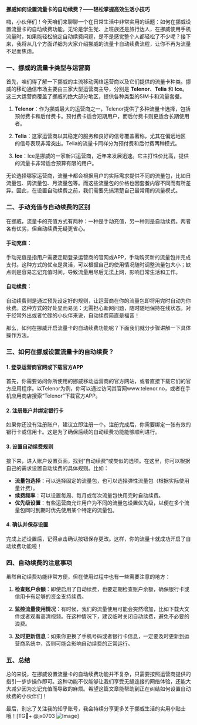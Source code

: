**挪威如何设置流量卡的自动续费？——轻松掌握高效生活小技巧**

嗨，小伙伴们！今天咱们来聊聊一个在日常生活中非常实用的话题：如何在挪威设置流量卡的自动续费功能。无论是学生党、上班族还是旅行达人，在挪威使用手机流量时，如果能轻松搞定自动续费问题，是不是感觉整个人都轻松了不少呢？接下来，我将从几个方面详细为大家介绍挪威的流量卡自动续费流程，让你不再为流量不足而焦虑。

### 一、挪威的流量卡类型与运营商

首先，咱们得了解一下挪威的主流移动网络运营商以及它们提供的流量卡种类。挪威的移动通信市场主要由三家大型运营商主导，分别是 **Telenor**、**Telia** 和 **Ice**。这三大运营商覆盖了挪威的绝大部分地区，提供各种类型的SIM卡和流量套餐。

1. **Telenor**：作为挪威最大的运营商之一，Telenor提供了多种流量卡选择，包括预付费卡和后付费卡。预付费卡适合短期用户，而后付费卡则更适合长期使用者。
   
2. **Telia**：这家运营商以其稳定的服务和良好的信号覆盖著称，尤其在偏远地区的信号表现非常突出。Telia的流量卡同样分为预付费和后付费两种模式。

3. **Ice**：Ice是挪威的一家新兴运营商，近年来发展迅速。它主打性价比高，提供的流量卡非常适合预算有限的用户。

无论选择哪家运营商，流量卡都会根据用户的实际需求提供不同的流量包，比如日流量包、周流量包、月流量包等。而这些流量包的价格也因套餐内容不同而有所差异。因此，在设置自动续费之前，我们需要先搞清楚自己最常用的流量模式。

### 二、手动充值与自动续费的区别

在挪威，流量卡的充值方式有两种：一种是手动充值，另一种则是自动续费。两者各有优劣，但自动续费无疑更省心。

#### 手动充值：
手动充值是指用户需要定期登录运营商的官网或APP，手动购买新的流量包并完成支付。这种方式的优点是灵活，可以根据自己的使用情况随时调整流量包大小；缺点则是容易忘记充值时间，导致流量用尽后无法上网，影响日常生活和工作。

#### 自动续费：
自动续费则是通过预先设定好的规则，让运营商在你的流量包即将用完时自动为你续费。这种方式的好处显而易见：无需担心断网问题，随时随地保持在线状态。对于经常外出或者忙碌的小伙伴来说，自动续费简直是福音！

那么，如何在挪威开启流量卡的自动续费功能呢？下面我们就分步骤讲解一下具体操作方法。

### 三、如何在挪威设置流量卡的自动续费？

#### 1. 登录运营商官网或下载官方APP

首先，你需要访问你所使用的挪威移动运营商的官方网站，或者直接下载它们的官方应用程序。以Telenor为例，你可以通过访问其官网www.telenor.no，或者在手机应用商店搜索“Telenor”下载官方APP。

#### 2. 注册账户并绑定银行卡

如果你还没有注册账户，建议立即注册一个。注册完成后，你需要绑定一张有效的银行卡或信用卡。这是为了确保后续的自动续费功能能够顺利进行。

#### 3. 设置自动续费规则

接下来，进入账户设置页面，找到“自动续费”或类似的选项。在这里，你可以根据自己的需求设置自动续费的具体规则。比如：

- **流量包选择**：可以选择固定的流量包，也可以选择弹性流量包（根据实际使用量计费）。
- **续费频率**：可以设置每周、每月或每次流量包快用完时自动续费。
- **优先级设置**：有些运营商允许用户为不同的流量包设置优先级，以便在多个流量包同时到期时优先使用某个特定的流量包。

#### 4. 确认并保存设置

完成上述设置后，记得点击确认按钮保存更改。这样，你的流量卡就成功开启了自动续费功能啦！

### 四、自动续费的注意事项

虽然自动续费功能非常方便，但在使用过程中也有一些需要注意的地方：

1. **检查账户余额**：即使启用了自动续费，也要定期检查账户余额，确保银行卡或信用卡有足够的资金支持续费。
   
2. **监控流量使用情况**：有时候，我们的流量使用可能会突然增加，比如下载大文件或者观看高清视频。在这种情况下，建议临时关闭自动续费，避免不必要的浪费。

3. **及时更新信息**：如果你更换了手机号码或者银行卡信息，一定要及时更新到运营商系统中，否则可能会影响自动续费的正常运行。

### 五、总结

总的来说，在挪威设置流量卡的自动续费功能并不复杂，只需要按照运营商提供的指引一步步操作即可。这种功能不仅能够让我们享受无缝连接的网络体验，还能大大减少因为忘记充值而导致的麻烦。希望这篇文章能帮助到正在纠结如何设置自动续费的小伙伴们！

最后，别忘了关注我的知乎账号，我会持续分享更多关于挪威生活的实用小贴士哦！[TG💪+ @jx0703 ![Image](https://github.com/user-attachments/assets/dbca1d08-cadb-493c-b0ec-ad6f7a83f270)]